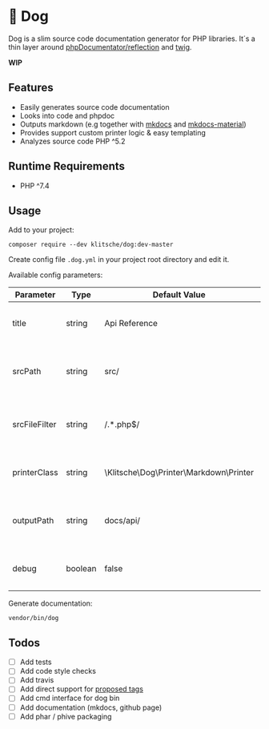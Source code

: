 # 🐶 Dog

Dog is a slim source code documentation generator for PHP libraries.
It´s a thin layer around [phpDocumentator/reflection](https://github.com/phpDocumentor/reflection) and [twig](https://github.com/twigphp/Twig).

**WIP**

## Features

* Easily generates source code documentation
* Looks into code and phpdoc
* Outputs markdown (e.g together with [mkdocs](https://www.mkdocs.org/) and [mkdocs-material](https://github.com/squidfunk/mkdocs-material))
* Provides support custom printer logic & easy templating
* Analyzes source code PHP ^5.2

## Runtime Requirements

* PHP ^7.4

## Usage

Add to your project:

    composer require --dev klitsche/dog:dev-master
    
Create config file `.dog.yml` in your project root directory and edit it.

Available config parameters:

Parameter     | Type    | Default Value                          | Description
---           | ---     | ---                                    | ---
title         | string  | Api Reference                          | Title of you project, usable in templates
srcPath       | string  | src/                                   | Relative or absolute path to source directory
srcFileFilter | string  | /.*\.php$/                             | Regular expression to filter paths and files.
printerClass  | string  | \Klitsche\Dog\Printer\Markdown\Printer | FQCN for template printer class
outputPath    | string  | docs/api/                              | Relative or absolute path to output directory
debug         | boolean | false                                  | enable / disable debug mode

Generate documentation:

    vendor/bin/dog

## Todos

* [ ] Add tests
* [ ] Add code style checks
* [ ] Add travis
* [ ] Add direct support for [proposed tags](https://github.com/phpDocumentor/fig-standards/blob/master/proposed/phpdoc-tags.md)
* [ ] Add cmd interface for dog bin
* [ ] Add documentation (mkdocs, github page)
* [ ] Add phar / phive packaging